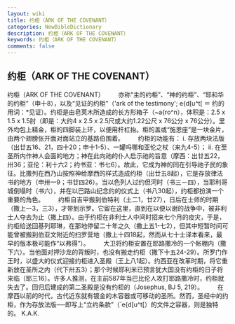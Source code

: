 ```yaml
---
layout: wiki
title: 约柜（ARK OF THE COVENANT）
categories: NewBibleDictionary
description: 约柜（ARK OF THE COVENANT）
keywords: 约柜（ARK OF THE COVENANT）
comments: false
---
```


## 约柜（ARK OF THE COVENANT）



约柜（ARK OF THE COVENANT）
　　亦称“主的约柜”、“神的约柜”、“耶和华的约柜”（申十8），以及“见证的约柜”（'ark of the testimony'; e{d[u^t[ ＝ 约的用词：*见证）。约柜是由皂荚木所造成的长方形箱子（~a{ro^n），体积是：2.5 x 1.5 x 1.5肘（即是：大约4 x 2.5 x 2.5尺或大约1.22公尺 x 76公分 x 76公分）。里外均包上精金，柜的四脚装上环，以便用杆杠抬。柜的盖或“施恩座”是一块金片，由两个翅膀张开面对面站立的基路伯围着。
　　约柜的功能有： i. 存放两块法版（出廿五16、21，四十20；申十1-5）、一罐吗哪和亚伦之杖（来九4-5）； ii. 在至圣所内作神人会面的地方；神在此向祂的仆人启示祂的旨意（摩西：出廿五22，卅36；亚伦：利十六2；约书亚：书七6）。故此，它成为神的同在引导祂子民的象征。比撒列在西乃山按照神给摩西的样式造成约柜（出廿五8起），它是存放律法书的地方（申卅一9；书廿四26）。当以色列人过约但河时（书三－四），当耶利哥城倒塌时（书六），并在以巴路山纪念约的仪式上（书八30起），约柜都扮演一个重要的角色。
　　约柜自吉甲搬到伯特利（土二1，廿27），日后在士师的时期（撒上一3，三3），才带到示罗。它留在这里，直到在以便以谢的战争中，被非利士人夺去为止（撒上四）。由于约柜在非利士人中间时招来七个月的疫灾，于是，约柜给送回基列耶琳，在那地停留二十年之久（撒上五1-七2），但其中短暂时间可能曾被搬到伯亚文附近的扫罗营地（撒上十四18起，然而从七十士译本看来，最早的版本极可能作“以弗得”）。
　　大卫将约柜安置在耶路撒冷的一个帐棚内（撒下六）。当他面对押沙龙的背叛时，也没有搬走约柜（撒下十五24-29）。所罗门作王时，以盛大的仪式迎接约柜进入圣殿（王上八1起）。约西亚在改革时期，将它重新放在圣所之内（代下卅五3）；那个时候耶利米已预言犹大国没有约柜的日子将来临（耶三16）。许多人推测，在主前587年当巴比伦人攻打耶路撒冷时，约柜就失去了。回归后建成的第二圣殿是没有约柜的（Josephus, BJ 5, 219）。
　　在摩西以前的时代，古代近东就有镀金的木容器或可移动的圣所。然而，圣经中的约柜，作为存放法版──即写上“立约条款”（`e{d[u^t[）的文件之容器，则是独特的。
K.A.K.



